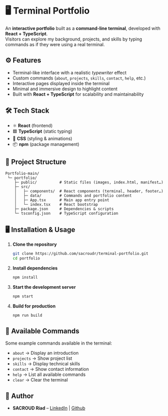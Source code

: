 # 🖥️ Terminal Portfolio

An **interactive portfolio** built as a **command-line terminal**, developed with **React + TypeScript**.  
Visitors can explore my background, projects, and skills by typing commands as if they were using a real terminal.

## ⚙️ Features

- Terminal-like interface with a realistic *typewriter* effect  
- Custom commands (`about`, `projects`, `skills`, `contact`, `help`, etc.)  
- Interactive pages displayed inside the terminal  
- Minimal and immersive design to highlight content  
- Built with **React + TypeScript** for scalability and maintainability  

## 🛠️ Tech Stack

- ⚛️ **React** (frontend)  
- 🟦 **TypeScript** (static typing)  
- 🎨 **CSS** (styling & animations)  
- 📦 **npm** (package management)  

## 📂 Project Structure

```
Portfolio-main/
 └─ portfolio/
    ├─ public/          # Static files (images, index.html, manifest…)
    ├─ src/
    │   ├─ components/  # React components (terminal, header, footer…)
    │   ├─ data/        # Commands and portfolio content
    │   ├─ App.tsx      # Main app entry point
    │   └─ index.tsx    # React bootstrap
    ├─ package.json     # Dependencies & scripts
    └─ tsconfig.json    # TypeScript configuration
```

## 🖥️ Installation & Usage

1. **Clone the repository**
   ```bash
   git clone https://github.com/sacroudr/terminal-portfolio.git
   cd portfolio
   ```

2. **Install dependencies**
   ```bash
   npm install
   ```

3. **Start the development server**
   ```bash
   npm start
   ```

4. **Build for production**
   ```bash
   npm run build
   ```

## 📜 Available Commands

Some example commands available in the terminal:

- `about` → Display an introduction  
- `projects` → Show project list  
- `skills` → Display technical skills  
- `contact` → Show contact information  
- `help` → List all available commands
- `clear` → Clear the terminal

## 👤 Author

- **SACROUD Riad** – <a href="https://www.linkedin.com/in/riad-sacroud-7a5b73166" target="_blank">LinkedIn</a> | <a href="https://github.com/sacroudr" target="_blank">Github</a>  
